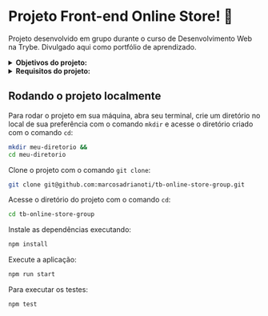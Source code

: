 # Projeto Front-end Online Store! :convenience_store:
Projeto desenvolvido em grupo durante o curso de Desenvolvimento Web na Trybe. Divulgado aqui como portfólio de aprendizado.

<details>
<summary><strong>Objetivos do projeto:</strong></summary>

  * Desenvolver uma aplicação de loja online sem persistência em banco de dados.
  * Desenvolver em grupo as funcionalidades de acordo com demandas definidas em um quadro Kanban.
  * Promover:
    * O trabalho em equipe utilizando Kanban ou Scrum de maneira eficaz.
    * O entendimento do que são Métodos Ágeis.
    * A prática do conteúdo de front-end.
</details>
<details>
<summary><strong> Requisitos do projeto:</strong></summary>

  * Implementar o módulo de acesso à api do Mercado Livre.
  * Criar uma página de listagem de produtos vazia.
  * Criar a página do carrinho de compras.
  * Listar as categorias de produtos disponíveis via API na página principal.
  * Listar os produtos buscados por termos, com os dados resumidos, associados a esses termos.
  * Selecionar uma categoria e mostre somente os produtos daquela categoria.
  * Redirecionar para uma tela com a exibição detalhada ao clicar na exibição resumida de um produto.
  * Adicionar produtos a partir da tela de listagem de produtos.
  * Adicionar um produto ao carrinho a partir de sua tela de exibição detalhada.
  * Visualizar a lista de produtos adicionados ao carrinho em sua página e permita a manipulação da sua quantidade.
  * Avaliar e comente acerca de um produto em sua tela de exibição detalhada.
  * Finalizar a compra vendo um resumo dela, preenchendo os seus dados e escolhendo a forma de pagamento.
  * Requisitos Bônus:
    * Mostrar junto ao ícone do carrinho a quantidade de produtos dentro dele, em todas as telas em que ele aparece.
    * Limitar a quantidade de produtos adicionados ao carrinho pela quantidade disponível em estoque
    * Mostrar quais produtos tem o frete grátis.
</details>
  
## Rodando o projeto localmente

Para rodar o projeto em sua máquina, abra seu terminal, crie um diretório no local de sua preferência com o comando `mkdir` e acesse o diretório criado com o comando `cd`:

```bash
mkdir meu-diretorio &&
cd meu-diretorio
```

Clone o projeto com o comando `git clone`:

```bash
git clone git@github.com:marcosadrianoti/tb-online-store-group.git
```

Acesse o diretório do projeto com o comando `cd`:

```bash
cd tb-online-store-group
```

Instale as dependências executando:

```bash
npm install
```

Execute a aplicação:

```bash
npm run start
```

Para executar os testes:

```bash
npm test
``` 
